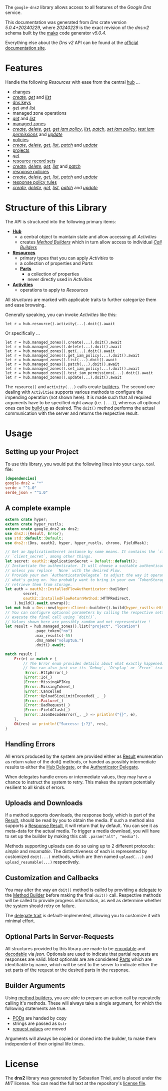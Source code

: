 <!---
DO NOT EDIT !
This file was generated automatically from 'src/generator/templates/api/README.md.mako'
DO NOT EDIT !
-->
The `google-dns2` library allows access to all features of the *Google Dns* service.

This documentation was generated from *Dns* crate version *5.0.4+20240229*, where *20240229* is the exact revision of the *dns:v2* schema built by the [mako](http://www.makotemplates.org/) code generator *v5.0.4*.

Everything else about the *Dns* *v2* API can be found at the
[official documentation site](https://cloud.google.com/dns/docs).
# Features

Handle the following *Resources* with ease from the central [hub](https://docs.rs/google-dns2/5.0.4+20240229/google_dns2/Dns) ... 

* [changes](https://docs.rs/google-dns2/5.0.4+20240229/google_dns2/api::Change)
 * [*create*](https://docs.rs/google-dns2/5.0.4+20240229/google_dns2/api::ChangeCreateCall), [*get*](https://docs.rs/google-dns2/5.0.4+20240229/google_dns2/api::ChangeGetCall) and [*list*](https://docs.rs/google-dns2/5.0.4+20240229/google_dns2/api::ChangeListCall)
* [dns keys](https://docs.rs/google-dns2/5.0.4+20240229/google_dns2/api::DnsKey)
 * [*get*](https://docs.rs/google-dns2/5.0.4+20240229/google_dns2/api::DnsKeyGetCall) and [*list*](https://docs.rs/google-dns2/5.0.4+20240229/google_dns2/api::DnsKeyListCall)
* managed zone operations
 * [*get*](https://docs.rs/google-dns2/5.0.4+20240229/google_dns2/api::ManagedZoneOperationGetCall) and [*list*](https://docs.rs/google-dns2/5.0.4+20240229/google_dns2/api::ManagedZoneOperationListCall)
* [managed zones](https://docs.rs/google-dns2/5.0.4+20240229/google_dns2/api::ManagedZone)
 * [*create*](https://docs.rs/google-dns2/5.0.4+20240229/google_dns2/api::ManagedZoneCreateCall), [*delete*](https://docs.rs/google-dns2/5.0.4+20240229/google_dns2/api::ManagedZoneDeleteCall), [*get*](https://docs.rs/google-dns2/5.0.4+20240229/google_dns2/api::ManagedZoneGetCall), [*get iam policy*](https://docs.rs/google-dns2/5.0.4+20240229/google_dns2/api::ManagedZoneGetIamPolicyCall), [*list*](https://docs.rs/google-dns2/5.0.4+20240229/google_dns2/api::ManagedZoneListCall), [*patch*](https://docs.rs/google-dns2/5.0.4+20240229/google_dns2/api::ManagedZonePatchCall), [*set iam policy*](https://docs.rs/google-dns2/5.0.4+20240229/google_dns2/api::ManagedZoneSetIamPolicyCall), [*test iam permissions*](https://docs.rs/google-dns2/5.0.4+20240229/google_dns2/api::ManagedZoneTestIamPermissionCall) and [*update*](https://docs.rs/google-dns2/5.0.4+20240229/google_dns2/api::ManagedZoneUpdateCall)
* [policies](https://docs.rs/google-dns2/5.0.4+20240229/google_dns2/api::Policy)
 * [*create*](https://docs.rs/google-dns2/5.0.4+20240229/google_dns2/api::PolicyCreateCall), [*delete*](https://docs.rs/google-dns2/5.0.4+20240229/google_dns2/api::PolicyDeleteCall), [*get*](https://docs.rs/google-dns2/5.0.4+20240229/google_dns2/api::PolicyGetCall), [*list*](https://docs.rs/google-dns2/5.0.4+20240229/google_dns2/api::PolicyListCall), [*patch*](https://docs.rs/google-dns2/5.0.4+20240229/google_dns2/api::PolicyPatchCall) and [*update*](https://docs.rs/google-dns2/5.0.4+20240229/google_dns2/api::PolicyUpdateCall)
* [projects](https://docs.rs/google-dns2/5.0.4+20240229/google_dns2/api::Project)
 * [*get*](https://docs.rs/google-dns2/5.0.4+20240229/google_dns2/api::ProjectGetCall)
* [resource record sets](https://docs.rs/google-dns2/5.0.4+20240229/google_dns2/api::ResourceRecordSet)
 * [*create*](https://docs.rs/google-dns2/5.0.4+20240229/google_dns2/api::ResourceRecordSetCreateCall), [*delete*](https://docs.rs/google-dns2/5.0.4+20240229/google_dns2/api::ResourceRecordSetDeleteCall), [*get*](https://docs.rs/google-dns2/5.0.4+20240229/google_dns2/api::ResourceRecordSetGetCall), [*list*](https://docs.rs/google-dns2/5.0.4+20240229/google_dns2/api::ResourceRecordSetListCall) and [*patch*](https://docs.rs/google-dns2/5.0.4+20240229/google_dns2/api::ResourceRecordSetPatchCall)
* [response policies](https://docs.rs/google-dns2/5.0.4+20240229/google_dns2/api::ResponsePolicy)
 * [*create*](https://docs.rs/google-dns2/5.0.4+20240229/google_dns2/api::ResponsePolicyCreateCall), [*delete*](https://docs.rs/google-dns2/5.0.4+20240229/google_dns2/api::ResponsePolicyDeleteCall), [*get*](https://docs.rs/google-dns2/5.0.4+20240229/google_dns2/api::ResponsePolicyGetCall), [*list*](https://docs.rs/google-dns2/5.0.4+20240229/google_dns2/api::ResponsePolicyListCall), [*patch*](https://docs.rs/google-dns2/5.0.4+20240229/google_dns2/api::ResponsePolicyPatchCall) and [*update*](https://docs.rs/google-dns2/5.0.4+20240229/google_dns2/api::ResponsePolicyUpdateCall)
* [response policy rules](https://docs.rs/google-dns2/5.0.4+20240229/google_dns2/api::ResponsePolicyRule)
 * [*create*](https://docs.rs/google-dns2/5.0.4+20240229/google_dns2/api::ResponsePolicyRuleCreateCall), [*delete*](https://docs.rs/google-dns2/5.0.4+20240229/google_dns2/api::ResponsePolicyRuleDeleteCall), [*get*](https://docs.rs/google-dns2/5.0.4+20240229/google_dns2/api::ResponsePolicyRuleGetCall), [*list*](https://docs.rs/google-dns2/5.0.4+20240229/google_dns2/api::ResponsePolicyRuleListCall), [*patch*](https://docs.rs/google-dns2/5.0.4+20240229/google_dns2/api::ResponsePolicyRulePatchCall) and [*update*](https://docs.rs/google-dns2/5.0.4+20240229/google_dns2/api::ResponsePolicyRuleUpdateCall)




# Structure of this Library

The API is structured into the following primary items:

* **[Hub](https://docs.rs/google-dns2/5.0.4+20240229/google_dns2/Dns)**
    * a central object to maintain state and allow accessing all *Activities*
    * creates [*Method Builders*](https://docs.rs/google-dns2/5.0.4+20240229/google_dns2/client::MethodsBuilder) which in turn
      allow access to individual [*Call Builders*](https://docs.rs/google-dns2/5.0.4+20240229/google_dns2/client::CallBuilder)
* **[Resources](https://docs.rs/google-dns2/5.0.4+20240229/google_dns2/client::Resource)**
    * primary types that you can apply *Activities* to
    * a collection of properties and *Parts*
    * **[Parts](https://docs.rs/google-dns2/5.0.4+20240229/google_dns2/client::Part)**
        * a collection of properties
        * never directly used in *Activities*
* **[Activities](https://docs.rs/google-dns2/5.0.4+20240229/google_dns2/client::CallBuilder)**
    * operations to apply to *Resources*

All *structures* are marked with applicable traits to further categorize them and ease browsing.

Generally speaking, you can invoke *Activities* like this:

```Rust,ignore
let r = hub.resource().activity(...).doit().await
```

Or specifically ...

```ignore
let r = hub.managed_zones().create(...).doit().await
let r = hub.managed_zones().delete(...).doit().await
let r = hub.managed_zones().get(...).doit().await
let r = hub.managed_zones().get_iam_policy(...).doit().await
let r = hub.managed_zones().list(...).doit().await
let r = hub.managed_zones().patch(...).doit().await
let r = hub.managed_zones().set_iam_policy(...).doit().await
let r = hub.managed_zones().test_iam_permissions(...).doit().await
let r = hub.managed_zones().update(...).doit().await
```

The `resource()` and `activity(...)` calls create [builders][builder-pattern]. The second one dealing with `Activities` 
supports various methods to configure the impending operation (not shown here). It is made such that all required arguments have to be 
specified right away (i.e. `(...)`), whereas all optional ones can be [build up][builder-pattern] as desired.
The `doit()` method performs the actual communication with the server and returns the respective result.

# Usage

## Setting up your Project

To use this library, you would put the following lines into your `Cargo.toml` file:

```toml
[dependencies]
google-dns2 = "*"
serde = "^1.0"
serde_json = "^1.0"
```

## A complete example

```Rust
extern crate hyper;
extern crate hyper_rustls;
extern crate google_dns2 as dns2;
use dns2::{Result, Error};
use std::default::Default;
use dns2::{Dns, oauth2, hyper, hyper_rustls, chrono, FieldMask};

// Get an ApplicationSecret instance by some means. It contains the `client_id` and 
// `client_secret`, among other things.
let secret: oauth2::ApplicationSecret = Default::default();
// Instantiate the authenticator. It will choose a suitable authentication flow for you, 
// unless you replace  `None` with the desired Flow.
// Provide your own `AuthenticatorDelegate` to adjust the way it operates and get feedback about 
// what's going on. You probably want to bring in your own `TokenStorage` to persist tokens and
// retrieve them from storage.
let auth = oauth2::InstalledFlowAuthenticator::builder(
        secret,
        oauth2::InstalledFlowReturnMethod::HTTPRedirect,
    ).build().await.unwrap();
let mut hub = Dns::new(hyper::Client::builder().build(hyper_rustls::HttpsConnectorBuilder::new().with_native_roots().https_or_http().enable_http1().build()), auth);
// You can configure optional parameters by calling the respective setters at will, and
// execute the final call using `doit()`.
// Values shown here are possibly random and not representative !
let result = hub.managed_zones().list("project", "location")
             .page_token("no")
             .max_results(-55)
             .dns_name("voluptua.")
             .doit().await;

match result {
    Err(e) => match e {
        // The Error enum provides details about what exactly happened.
        // You can also just use its `Debug`, `Display` or `Error` traits
         Error::HttpError(_)
        |Error::Io(_)
        |Error::MissingAPIKey
        |Error::MissingToken(_)
        |Error::Cancelled
        |Error::UploadSizeLimitExceeded(_, _)
        |Error::Failure(_)
        |Error::BadRequest(_)
        |Error::FieldClash(_)
        |Error::JsonDecodeError(_, _) => println!("{}", e),
    },
    Ok(res) => println!("Success: {:?}", res),
}

```
## Handling Errors

All errors produced by the system are provided either as [Result](https://docs.rs/google-dns2/5.0.4+20240229/google_dns2/client::Result) enumeration as return value of
the doit() methods, or handed as possibly intermediate results to either the 
[Hub Delegate](https://docs.rs/google-dns2/5.0.4+20240229/google_dns2/client::Delegate), or the [Authenticator Delegate](https://docs.rs/yup-oauth2/*/yup_oauth2/trait.AuthenticatorDelegate.html).

When delegates handle errors or intermediate values, they may have a chance to instruct the system to retry. This 
makes the system potentially resilient to all kinds of errors.

## Uploads and Downloads
If a method supports downloads, the response body, which is part of the [Result](https://docs.rs/google-dns2/5.0.4+20240229/google_dns2/client::Result), should be
read by you to obtain the media.
If such a method also supports a [Response Result](https://docs.rs/google-dns2/5.0.4+20240229/google_dns2/client::ResponseResult), it will return that by default.
You can see it as meta-data for the actual media. To trigger a media download, you will have to set up the builder by making
this call: `.param("alt", "media")`.

Methods supporting uploads can do so using up to 2 different protocols: 
*simple* and *resumable*. The distinctiveness of each is represented by customized 
`doit(...)` methods, which are then named `upload(...)` and `upload_resumable(...)` respectively.

## Customization and Callbacks

You may alter the way an `doit()` method is called by providing a [delegate](https://docs.rs/google-dns2/5.0.4+20240229/google_dns2/client::Delegate) to the 
[Method Builder](https://docs.rs/google-dns2/5.0.4+20240229/google_dns2/client::CallBuilder) before making the final `doit()` call. 
Respective methods will be called to provide progress information, as well as determine whether the system should 
retry on failure.

The [delegate trait](https://docs.rs/google-dns2/5.0.4+20240229/google_dns2/client::Delegate) is default-implemented, allowing you to customize it with minimal effort.

## Optional Parts in Server-Requests

All structures provided by this library are made to be [encodable](https://docs.rs/google-dns2/5.0.4+20240229/google_dns2/client::RequestValue) and 
[decodable](https://docs.rs/google-dns2/5.0.4+20240229/google_dns2/client::ResponseResult) via *json*. Optionals are used to indicate that partial requests are responses 
are valid.
Most optionals are are considered [Parts](https://docs.rs/google-dns2/5.0.4+20240229/google_dns2/client::Part) which are identifiable by name, which will be sent to 
the server to indicate either the set parts of the request or the desired parts in the response.

## Builder Arguments

Using [method builders](https://docs.rs/google-dns2/5.0.4+20240229/google_dns2/client::CallBuilder), you are able to prepare an action call by repeatedly calling it's methods.
These will always take a single argument, for which the following statements are true.

* [PODs][wiki-pod] are handed by copy
* strings are passed as `&str`
* [request values](https://docs.rs/google-dns2/5.0.4+20240229/google_dns2/client::RequestValue) are moved

Arguments will always be copied or cloned into the builder, to make them independent of their original life times.

[wiki-pod]: http://en.wikipedia.org/wiki/Plain_old_data_structure
[builder-pattern]: http://en.wikipedia.org/wiki/Builder_pattern
[google-go-api]: https://github.com/google/google-api-go-client

# License
The **dns2** library was generated by Sebastian Thiel, and is placed 
under the *MIT* license.
You can read the full text at the repository's [license file][repo-license].

[repo-license]: https://github.com/Byron/google-apis-rsblob/main/LICENSE.md

